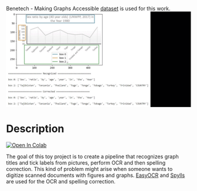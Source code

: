 Benetech - Making Graphs Accessible [dataset](https://www.kaggle.com/competitions/benetech-making-graphs-accessible) is used for this work.
![](assets/exmpls.gif)
# Description
[![Open In Colab](https://colab.research.google.com/assets/colab-badge.svg)](http://colab.research.google.com/github/Viktor-Sok/NLP_PRO_Fintech/blob/main/OCR_Spell_Correction/notebooks/Graph_Tick_Labels_OCR_Spell_Correction_Pipeline.ipynb)

The goal of this toy project  is to create a pipeline that recognizes graph titles and tick labels from pictures, perform OCR and then spelling correction. This kind of problem might arise when someone wants to digitize scanned documents with figures and graphs.
[EasyOCR](https://github.com/JaidedAI/EasyOCR) and [Spylls](https://github.com/zverok/spylls) are used for the OCR and spelling correction.
